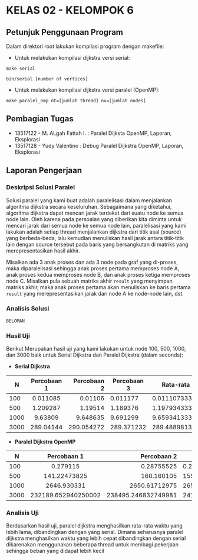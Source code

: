 # KELAS 02 - KELOMPOK 6

## Petunjuk Penggunaan Program
Dalam direktori root lakukan kompilasi program dengan makefile:

* Untuk melakukan kompilasi dijkstra versi serial:

`make serial`

`bin/serial [number of vertices]`

* Untuk melakukan kompilasi dijkstra versi paralel (OpenMP):

`make paralel_omp nt=[jumlah thread] nv=[jumlah nodes]`

## Pembagian Tugas
* 13517122 - M. ALgah Fattah I. : Paralel DIjksta OpenMP, Laporan, Eksplorasi
* 13517128 - Yudy Valentino : Debug Paralel Dijkstra OpenMP, Laporan, Eksplorasi

## Laporan Pengerjaan
### Deskripsi Solusi Paralel

Solusi paralel yang kami buat adalah paralelisasi dalam menjalankan algoritma dijkstra secara keseluruhan. Sebagaimana yang diketahui, algoritma dijkstra dapat mencari jarak terdekat dari suatu node ke semua node lain. Oleh karena pada persoalan yang diberikan kita diminta untuk mencari jarak dari semua node ke semua node lain, paralelisasi yang kami lakukan adalah setiap thread menjalankan dijkstra dari titik asal (source) yang berbeda-beda, lalu kemudian menuliskan hasil jarak antara titik-titik lain dengan source tersebut pada baris yang bersangkutan di matriks yang merepresentasikan hasil akhir.

Misalkan ada 3 anak proses dan ada 3 node pada graf yang di-proses, maka diparalelisasi sehingga anak proses pertama memproses node A, anak proses kedua memproses node B, dan anak proses ketiga memproses node C. Misalkan pula sebuah matriks akhir `result` yang menyimpan matriks akhir, maka anak proses pertama akan menuliskan ke baris pertama `result` yang merepresentasikan jarak dari node A ke node-node lain, dst.


### Analisis Solusi
`BELOMAN`


### Hasil Uji
Berikut Merupakan hasil uji yang kami lakukan untuk node 100, 500, 1000, dan 3000 baik untuk Serial Dijkstra dan Paralel Dijkstra (dalam seconds):

* **Serial Dijkstra**

| N             | Percobaan 1   | Percobaan 2 | Percobaan 3 | Rata-rata           |
| ------------- |:-------------:| -----:| ------------- |:-------------:|
| 100      | 0.011085 | 0.01106 | 0.011177 | 0.01110733333 |
| 500      | 1.209287 | 1.19514 | 1.189376 | 1.19793433333 |
| 1000     | 9.63809 | 9.648635 | 9.691299 | 9.65934133333 |
| 3000     | 289.04144 | 290.054272 | 289.371232 | 289.488981333 |


* **Paralel Dijkstra OpenMP**

| N             | Percobaan 1   | Percobaan 2 | Percobaan 3 | Rata-rata           |
| ------------- |:-------------:| -----:| ------------- |:-------------:|
| 100      | 0.279115 | 0.28755525 | 0.296497 | 0.28772241666 |
| 500      | 141.22473825 | 160.160105 | 155.14105175 | 152.175298333 |
| 1000     | 2646.930331 | 2650.61712975 | 2651.74764425 | 2649.765035 |
| 3000     | 232189.652940250002 | 238495.246832749981 | 241372.985165749997 | 237352.628313 |


### Analisis Uji
Berdasarkan hasil uji, paralel dijkstra menghasilkan rata-rata waktu yang lebih lama, dibandingkan dengan yang serial.
Dimana seharusnya paralel dijkstra menghasilkan waktu yang lebih cepat dibandingkan dengan serial dikarenakan menggunakan beberapa thread untuk membagi pekerjaan sehingga beban yang didapat lebih kecil